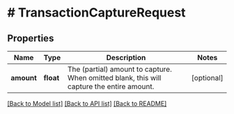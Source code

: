 # # TransactionCaptureRequest

## Properties

Name | Type | Description | Notes
------------ | ------------- | ------------- | -------------
**amount** | **float** | The (partial) amount to capture.  When omitted blank, this will capture the entire amount. | [optional]

[[Back to Model list]](../../README.md#models) [[Back to API list]](../../README.md#endpoints) [[Back to README]](../../README.md)
